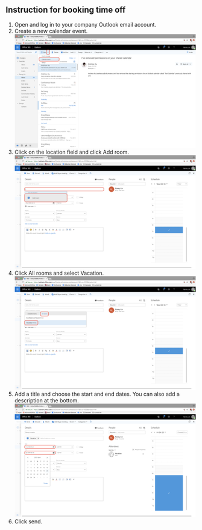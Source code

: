 ## Instruction for booking time off

 1. Open and log in to your company Outlook email account.
 2. Create a new calendar event. ![Calendar Event](img/Step_1_2.png)
 3. Click on the location field and click Add room. ![Add Room](img/Step_2.png)
 4. Click All rooms and select Vacation. ![enter image description here](img/Step_3_2.png)
 5. Add a title and choose the start and end dates. You can also add a description at the bottom. ![enter image description here](img/Step_4_2.png)
 6. Click send. 

<!--stackedit_data:
eyJoaXN0b3J5IjpbMTMxMjMzMjIxOCwtNDIyNjc0NTU0LDk3MD
Q2Nzg5XX0=
-->